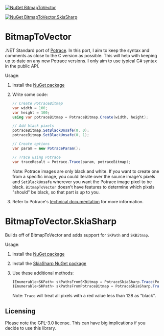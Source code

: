 [![NuGet BitmapToVector](https://img.shields.io/nuget/v/BitmapToVector?label=BitmapToVector)](https://www.nuget.org/packages/BitmapToVector)

[![NuGet BitmapToVector.SkiaSharp](https://img.shields.io/nuget/v/BitmapToVector.SkiaSharp?label=BitmapToVector.SkiaSharp)](https://www.nuget.org/packages/BitmapToVector.SkiaSharp)

# BitmapToVector
.NET Standard port of [Potrace](http://potrace.sourceforge.net/). In this port, I aim to keep the syntax and comments as close to the C version as possible. This will help with keeping up to date on any new Potrace versions. I only aim to use typical C# syntax in the public API.

Usage:

1. Install the [NuGet package](https://www.nuget.org/packages/BitmapToVector/)
2. Write some code:
   ```cs
   // Create PotraceBitmap
   var width = 100;
   var height = 100;
   using var potraceBitmap = PotraceBitmap.Create(width, height);
   
   // Add black pixels
   potraceBitmap.SetBlackUnsafe(0, 0);
   potraceBitmap.SetBlackUnsafe(0, 1);
   
   // Create options
   var param = new PotraceParam();
   
   // Trace using Potrace
   var traceResult = Potrace.Trace(param, potraceBitmap);
   ```
   
   Note: Potrace images are only black and white. If you want to create one from a specific image, you could iterate over the source image's pixels and `SetBlackUnsafe` wherever you want the Potrace image pixel to be black.
   `BitmapToVector` doesn't have features to determine which pixels "should" be black, so that part is up to you.

4. Refer to Potrace's [technical documentation](http://potrace.sourceforge.net/potracelib.pdf) for more information.

# BitmapToVector.SkiaSharp
Builds off of BitmapToVector and adds support for `SKPath` and `SKBitmap`.

Usage:

1. Install the [NuGet package](https://www.nuget.org/packages/BitmapToVector.SkiaSharp/)
2. Install the [SkiaSharp NuGet package](https://www.nuget.org/packages/SkiaSharp/)
3. Use these additional methods:

   ```cs
   IEnumerable<SKPath> skPathsFromSKBitmap = PotraceSkiaSharp.Trace(PotraceParam, SKBitmap);
   IEnumerable<SKPath> skPathsFromPotraceBitmap = PotraceSkiaSharp.Trace(PotraceParam, PotraceBitmap);
   ```
   Note: `Trace` will treat all pixels with a red value less than 128 as "black".

## Licensing
Please note the GPL-3.0 license. This can have big implications if you decide to use this library.
